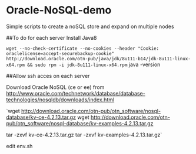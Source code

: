 # Oracle-NoSQL-demo
Simple scripts to create a noSQL store and expand on multiple nodes

##To do for each server
Install Java8

`wget --no-check-certificate --no-cookies --header "Cookie: oraclelicense=accept-securebackup-cookie" http://download.oracle.com/otn-pub/java/jdk/8u111-b14/jdk-8u111-linux-x64.rpm && sudo rpm -i jdk-8u111-linux-x64.rpm`
java -version

##Allow ssh acces on each server

Download Oracle NoSQL (ce or ee) from http://www.oracle.com/technetwork/database/database-technologies/nosqldb/downloads/index.html

`wget http://download.oracle.com/otn-pub/otn_software/nosql-database/kv-ce-4.2.13.tar.gz
wget http://download.oracle.com/otn-pub/otn_software/nosql-database/kv-examples-4.2.13.tar.gz

tar -zxvf kv-ce-4.2.13.tar.gz
tar -zxvf kv-examples-4.2.13.tar.gz`

edit env.sh
